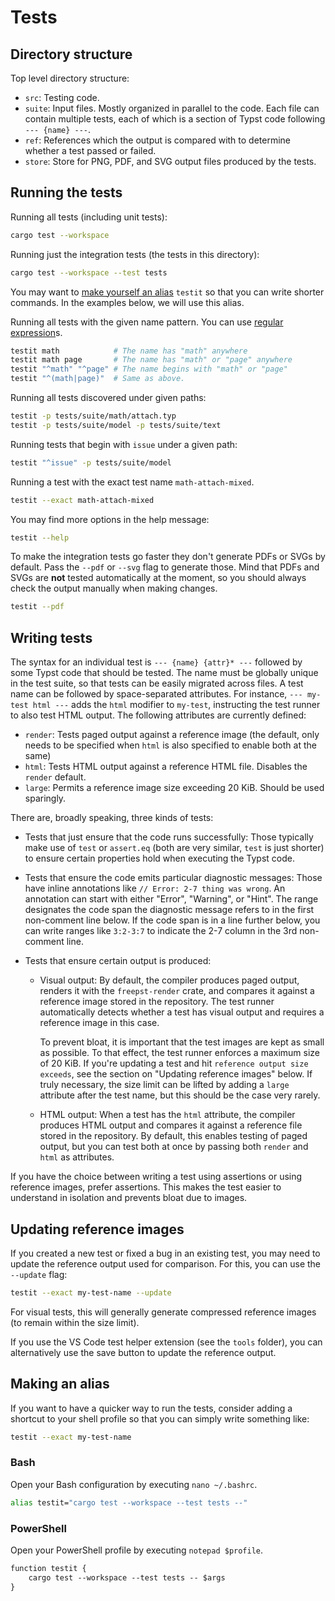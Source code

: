 # Tests

## Directory structure
Top level directory structure:
- `src`: Testing code.
- `suite`: Input files. Mostly organized in parallel to the code. Each file can
           contain multiple tests, each of which is a section of Typst code
           following `--- {name} ---`.
- `ref`: References which the output is compared with to determine whether a
         test passed or failed.
- `store`: Store for PNG, PDF, and SVG output files produced by the tests.

## Running the tests
Running all tests (including unit tests):
```bash
cargo test --workspace
```

Running just the integration tests (the tests in this directory):
```bash
cargo test --workspace --test tests
```

You may want to [make yourself an alias](#making-an-alias) `testit` so that you can
write shorter commands. In the examples below, we will use this alias.

Running all tests with the given name pattern. You can use
[regular expression](https://docs.rs/regex/latest/regex/)s.
```bash
testit math            # The name has "math" anywhere
testit math page       # The name has "math" or "page" anywhere
testit "^math" "^page" # The name begins with "math" or "page"
testit "^(math|page)"  # Same as above.
```

Running all tests discovered under given paths:
```bash
testit -p tests/suite/math/attach.typ
testit -p tests/suite/model -p tests/suite/text
```

Running tests that begin with `issue` under a given path:
```bash
testit "^issue" -p tests/suite/model
```

Running a test with the exact test name `math-attach-mixed`.
```bash
testit --exact math-attach-mixed
```

You may find more options in the help message:
```bash
testit --help
```

To make the integration tests go faster they don't generate PDFs or SVGs by
default. Pass the `--pdf` or `--svg` flag to generate those. Mind that PDFs and
SVGs are **not** tested automatically at the moment, so you should always check
the output manually when making changes.
```bash
testit --pdf
```

## Writing tests
The syntax for an individual test is `--- {name} {attr}* ---` followed by some
Typst code that should be tested. The name must be globally unique in the test
suite, so that tests can be easily migrated across files. A test name can be
followed by space-separated attributes. For instance, `--- my-test html ---`
adds the `html` modifier to `my-test`, instructing the test runner to also
test HTML output. The following attributes are currently defined:

- `render`: Tests paged output against a reference image (the default, only
  needs to be specified when `html` is also specified to enable both at the
  same)
- `html`: Tests HTML output against a reference HTML file. Disables the `render`
  default.
- `large`: Permits a reference image size exceeding 20 KiB. Should be used
  sparingly.

There are, broadly speaking, three kinds of tests:

- Tests that just ensure that the code runs successfully: Those typically make
  use of `test` or `assert.eq` (both are very similar, `test` is just shorter)
  to ensure certain properties hold when executing the Typst code.

- Tests that ensure the code emits particular diagnostic messages: Those have
  inline annotations like `// Error: 2-7 thing was wrong`. An annotation can
  start with either "Error", "Warning", or "Hint". The range designates the
  code span the diagnostic message refers to in the first non-comment line
  below. If the code span is in a line further below, you can write ranges
  like `3:2-3:7` to indicate the 2-7 column in the 3rd non-comment line.

- Tests that ensure certain output is produced:

  - Visual output: By default, the compiler produces paged output, renders it
    with the `freepst-render` crate, and compares it against a reference image
    stored in the repository. The test runner automatically detects whether a
    test has visual output and requires a reference image in this case.

    To prevent bloat, it is important that the test images are kept as small as
    possible. To that effect, the test runner enforces a maximum size of 20 KiB.
    If you're updating a test and hit `reference output size exceeds`, see the
    section on "Updating reference images" below. If truly necessary, the size
    limit can be lifted by adding a `large` attribute after the test name, but
    this should be the case very rarely.

  - HTML output: When a test has the `html` attribute, the compiler produces
    HTML output and compares it against a reference file stored in the
    repository. By default, this enables testing of paged output, but you can
    test both at once by passing both `render` and `html` as attributes.

If you have the choice between writing a test using assertions or using
reference images, prefer assertions. This makes the test easier to understand
in isolation and prevents bloat due to images.

## Updating reference images
If you created a new test or fixed a bug in an existing test, you may need to
update the reference output used for comparison. For this, you can use the
`--update` flag:
```bash
testit --exact my-test-name --update
```

For visual tests, this will generally generate compressed reference images (to
remain within the size limit).

If you use the VS Code test helper extension (see the `tools` folder), you can
alternatively use the save button to update the reference output.

## Making an alias
If you want to have a quicker way to run the tests, consider adding a shortcut
to your shell profile so that you can simply write something like:
```bash
testit --exact my-test-name
```

### Bash
Open your Bash configuration by executing `nano ~/.bashrc`.
```bash
alias testit="cargo test --workspace --test tests --"
```

### PowerShell
Open your PowerShell profile by executing `notepad $profile`.
```ps
function testit {
    cargo test --workspace --test tests -- $args
}
```
